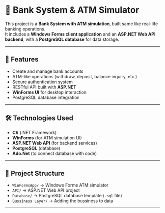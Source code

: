 # 🏦 Bank System & ATM Simulator

This project is a **Bank System with ATM simulation**, built same like real-life banking operations.  
It includes a **Windows Forms client application** and an **ASP.NET Web API backend**, with a **PostgreSQL database** for data storage.

---

## 🚀 Features
- Create and manage bank accounts  
- ATM-like operations (withdraw, deposit, balance inquiry, etc.)  
- Secure authentication system  
- RESTful API built with **ASP.NET**  
- **WinForms UI** for desktop interaction  
- PostgreSQL database integration  

---

## 🛠️ Technologies Used
- **C#** (.NET Framework)  
- **WinForms** (for ATM simulation UI)  
- **ASP.NET Web API** (for backend services)  
- **PostgreSQL** (database)
- **Ado.Net** (to connect database with code)

---

## 📂 Project Structure
- `WinFormsApp/` → Windows Forms ATM simulator  
- `API/` → ASP.NET Web API project  
- `Database/` → PostgreSQL database template (`.sql` file)  
- `Bussiness Layer/` → Adding the bussiness to data  

---
